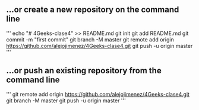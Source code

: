 
## …or create a new repository on the command line


'''
echo "# 4Geeks-clase4" >> README.md
git init
git add README.md
git commit -m "first commit"
git branch -M master
git remote add origin https://github.com/alejojimenez/4Geeks-clase4.git
git push -u origin master
'''

## …or push an existing repository from the command line


'''
git remote add origin https://github.com/alejojimenez/4Geeks-clase4.git
git branch -M master
git push -u origin master
'''
